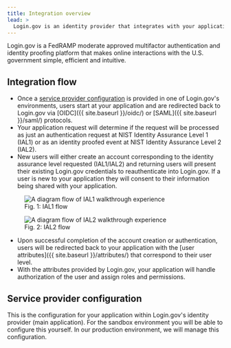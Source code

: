 ```yaml
---
title: Integration overview
lead: >
  Login.gov is an identity provider that integrates with your application using industry protocols.
---
```


Login.gov is a FedRAMP moderate approved multifactor authentication and identity proofing platform that makes online interactions with the U.S. government simple, efficient and intuitive.

## Integration flow

* Once a [service provider configuration](#service-provider-configuration) is provided in one of Login.gov's environments, users start at your application and are redirected back to Login.gov via [OIDC]({{ site.baseurl }}/oidc/) or [SAML]({{ site.baseurl }}/saml/) protocols.
* Your application request will determine if the request will be processed as just an authentication request at NIST Identity Assurance Level 1 (IAL1) or as an identity proofed event at NIST Identity Assurance Level 2 (IAL2).
* New users will either create an account corresponding to the identity assurance level requested (IAL1/IAL2) and returning users will present their existing Login.gov credentials to reauthenticate into Login.gov. If a user is new to your application they will consent to their information being shared with your application.

<figure>
  <img src="{{ site.baseurl }}/assets/img/oidc-ial1-flow.png"
       alt="A diagram flow of IAL1 walkthrough experience"
       class="display-block grid-col flex-auto flex-align-center margin-y-4">
  <figcaption>Fig. 1: IAL1 flow</figcaption>
</figure>

<figure>
  <img src="{{ site.baseurl }}/assets/img/oidc-ial2-flow.png"
       alt="A diagram flow of IAL2 walkthrough experience"
       class="display-block grid-col flex-auto flex-align-center margin-y-4">
  <figcaption>Fig. 2: IAL2 flow</figcaption>
</figure>


* Upon successful completion of the account creation or authentication, users will be redirected back to your application with the [user attributes]({{ site.baseurl }}/attributes/) that correspond to their user level.
* With the attributes provided by Login.gov, your application will handle authorization of the user and assign roles and permissions.

## Service provider configuration
This is the configuration for your application within Login.gov's identity provider (main application). For the sandbox environment you will be able to configure this yourself. In our production environment, we will manage this configuration.
